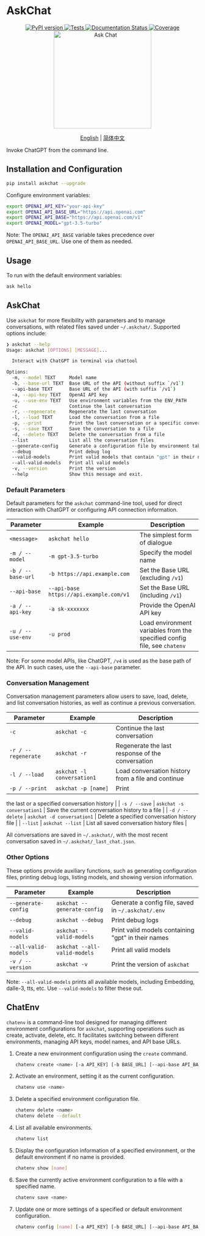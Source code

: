 # AskChat

<div align="center">
    <a href="https://pypi.python.org/pypi/askchat">
        <img src="https://img.shields.io/pypi/v/askchat.svg" alt="PyPI version" />
    </a>
    <a href="https://github.com/cubenlp/askchat/actions/workflows/test.yml">
        <img src="https://github.com/cubenlp/askchat/actions/workflows/test.yml/badge.svg" alt="Tests" />
    </a>
    <a href="https://cubenlp.github.io/askchat/">
        <img src="https://img.shields.io/badge/docs-github_pages-blue.svg" alt="Documentation Status" />
    </a>
    <a href="https://codecov.io/gh/cubenlp/askchat">
        <img src="https://codecov.io/gh/cubenlp/askchat/branch/main/graph/badge.svg" alt="Coverage" />
    </a>
</div>

<div align="center">
<img src="https://qiniu.wzhecnu.cn/PicBed6/picgo/askchat.jpeg" alt="Ask Chat" width="256">

[English](README-en.md) | [简体中文](README.md)
</div>

Invoke ChatGPT from the command line.

## Installation and Configuration

```bash
pip install askchat --upgrade
```

Configure environment variables:

```bash
export OPENAI_API_KEY="your-api-key"
export OPENAI_API_BASE_URL="https://api.openai.com"
export OPENAI_API_BASE="https://api.openai.com/v1"
export OPENAI_MODEL="gpt-3.5-turbo"
```

Note: The `OPENAI_API_BASE` variable takes precedence over `OPENAI_API_BASE_URL`. Use one of them as needed.

## Usage

To run with the default environment variables:

```bash
ask hello
```

## AskChat

Use `askchat` for more flexibility with parameters and to manage conversations, with related files saved under `~/.askchat/`. Supported options include:

```bash
❯ askchat --help
Usage: askchat [OPTIONS] [MESSAGE]...

  Interact with ChatGPT in terminal via chattool

Options:
  -m, --model TEXT     Model name
  -b, --base-url TEXT  Base URL of the API (without suffix `/v1`)
  --api-base TEXT      Base URL of the API (with suffix `/v1`)
  -a, --api-key TEXT   OpenAI API key
  -u, --use-env TEXT   Use environment variables from the ENV_PATH
  -c                   Continue the last conversation
  -r, --regenerate     Regenerate the last conversation
  -l, --load TEXT      Load the conversation from a file
  -p, --print          Print the last conversation or a specific conversation
  -s, --save TEXT      Save the conversation to a file
  -d, --delete TEXT    Delete the conversation from a file
  --list               List all the conversation files
  --generate-config    Generate a configuration file by environment table
  --debug              Print debug log
  --valid-models       Print valid models that contain "gpt" in their names
  --all-valid-models   Print all valid models
  -v, --version        Print the version
  --help               Show this message and exit.
```

### Default Parameters

Default parameters for the `askchat` command-line tool, used for direct interaction with ChatGPT or configuring API connection information.

| Parameter          | Example                   | Description                        |
|--------------------|---------------------------|------------------------------------|
| `<message>`        | `askchat hello`           | The simplest form of dialogue      |
| `-m / --model`     | `-m gpt-3.5-turbo`        | Specify the model name             |
| `-b / --base-url`  | `-b https://api.example.com` | Set the Base URL (excluding `/v1`) |
| `--api-base`       | `--api-base https://api.example.com/v1` | Set the Base URL (including `/v1`) |
| `-a / --api-key`   | `-a sk-xxxxxxx`           | Provide the OpenAI API key         |
| `-u / --use-env`   | `-u prod`                 | Load environment variables from the specified config file, see `chatenv` |

Note: For some model APIs, like ChatGPT, `/v4` is used as the base path of the API. In such cases, use the `--api-base` parameter.

### Conversation Management

Conversation management parameters allow users to save, load, delete, and list conversation histories, as well as continue a previous conversation.

| Parameter              | Example                         | Description                                    |
|------------------------|---------------------------------|------------------------------------------------|
| `-c`                   | `askchat -c`                    | Continue the last conversation                 |
| `-r / --regenerate`    | `askchat -r`                    | Regenerate the last response of the conversation |
| `-l / --load`          | `askchat -l conversation1`      | Load conversation history from a file and continue |
| `-p / --print`         | `askchat -p [name]`             | Print

 the last or a specified conversation history |
| `-s / --save`          | `askchat -s conversation1`      | Save the current conversation history to a file   |
| `-d / --delete`        | `askchat -d conversation1`      | Delete a specified conversation history file     |
| `--list`               | `askchat --list`                | List all saved conversation history files        |

All conversations are saved in `~/.askchat/`, with the most recent conversation saved in `~/.askchat/_last_chat.json`.

### Other Options

These options provide auxiliary functions, such as generating configuration files, printing debug logs, listing models, and showing version information.

| Parameter                | Example                       | Description                                |
|--------------------------|-------------------------------|--------------------------------------------|
| `--generate-config`      | `askchat --generate-config`   | Generate a config file, saved in `~/.askchat/.env` |
| `--debug`                | `askchat --debug`             | Print debug logs                           |
| `--valid-models`         | `askchat --valid-models`      | Print valid models containing "gpt" in their names |
| `--all-valid-models`     | `askchat --all-valid-models`  | Print all valid models                     |
| `-v / --version`         | `askchat -v`                  | Print the version of `askchat`             |

Note: `--all-valid-models` prints all available models, including Embedding, dalle-3, tts, etc. Use `--valid-models` to filter these out.

## ChatEnv

`chatenv` is a command-line tool designed for managing different environment configurations for `askchat`, supporting operations such as create, activate, delete, etc. It facilitates switching between different environments, managing API keys, model names, and API base URLs.

1. Create a new environment configuration using the `create` command.

    ```bash
    chatenv create <name> [-a API_KEY] [-b BASE_URL] [--api-base API_BASE] [-m MODEL]
    ```

2. Activate an environment, setting it as the current configuration.

    ```bash
    chatenv use <name>
    ```

3. Delete a specified environment configuration file.

    ```bash
    chatenv delete <name>
    chatenv delete --default
    ```

4. List all available environments.

    ```bash
    chatenv list
    ```

5. Display the configuration information of a specified environment, or the default environment if no name is provided.

    ```bash
    chatenv show [name]
    ```

6. Save the currently active environment configuration to a file with a specified name.

    ```bash
    chatenv save <name>
    ```

7. Update one or more settings of a specified or default environment configuration.

    ```bash
    chatenv config [name] [-a API_KEY] [-b BASE_URL] [--api-base API_BASE] [-m MODEL]
    ```